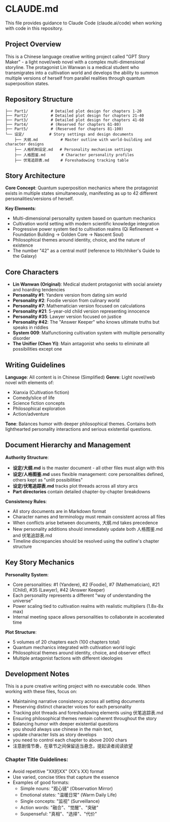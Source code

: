 # CLAUDE.md

This file provides guidance to Claude Code (claude.ai/code) when working with code in this repository.

## Project Overview

This is a Chinese language creative writing project called "GPT Story Maker" - a light novel/web novel with a complex multi-dimensional storyline. The protagonist Lin Wanwan is a medical student who transmigrates into a cultivation world and develops the ability to summon multiple versions of herself from parallel realities through quantum superposition states.

## Repository Structure

```
├── Part1/          # Detailed plot design for chapters 1-20
├── Part2/          # Detailed plot design for chapters 21-40  
├── Part3/          # Detailed plot design for chapters 41-60
├── Part4/          # (Reserved for chapters 61-80)
├── Part5/          # (Reserved for chapters 81-100)
└── 设定/           # Story settings and design documents
    ├── 大纲.md          # Master outline with world-building and character designs
    ├── 人格机制设定.md   # Personality mechanism settings
    ├── 人格图鉴.md       # Character personality profiles  
    ├── 伏笔追踪表.md     # Foreshadowing tracking table
```

## Story Architecture

**Core Concept**: Quantum superposition mechanics where the protagonist exists in multiple states simultaneously, manifesting as up to 42 different personalities/versions of herself.

**Key Elements**:
- Multi-dimensional personality system based on quantum mechanics
- Cultivation world setting with modern scientific knowledge integration
- Progressive power system tied to cultivation realms (Qi Refinement → Foundation Building → Golden Core → Nascent Soul)
- Philosophical themes around identity, choice, and the nature of existence
- The number "42" as a central motif (reference to Hitchhiker's Guide to the Galaxy)

## Core Characters

- **Lin Wanwan (Original)**: Medical student protagonist with social anxiety and hoarding tendencies
- **Personality #1**: Yandere version from dating sim world
- **Personality #2**: Foodie version from culinary world  
- **Personality #7**: Mathematician version focused on calculations
- **Personality #21**: 5-year-old child version representing innocence
- **Personality #35**: Lawyer version focused on justice
- **Personality #42**: The "Answer Keeper" who knows ultimate truths but speaks in riddles
- **System 009**: Malfunctioning cultivation system with multiple personality disorder
- **The Unifier (Chen Yi)**: Main antagonist who seeks to eliminate all possibilities except one

## Writing Guidelines

**Language**: All content is in Chinese (Simplified)
**Genre**: Light novel/web novel with elements of:
- Xianxia (Cultivation fiction)
- Comedy/slice of life
- Science fiction concepts
- Philosophical exploration
- Action/adventure

**Tone**: Balances humor with deeper philosophical themes. Contains both lighthearted personality interactions and serious existential questions.

## Document Hierarchy and Management

**Authority Structure**:
- **设定/大纲.md** is the master document - all other files must align with this
- **设定/人格图鉴.md** uses flexible management: core personalities defined, others kept as "unlit possibilities"
- **设定/伏笔追踪表.md** tracks plot threads across all story arcs
- **Part directories** contain detailed chapter-by-chapter breakdowns

**Consistency Rules**:
- All story documents are in Markdown format
- Character names and terminology must remain consistent across all files
- When conflicts arise between documents, 大纲.md takes precedence
- New personality additions should immediately update both 人格图鉴.md and 伏笔追踪表.md
- Timeline discrepancies should be resolved using the outline's chapter structure

## Key Story Mechanics

**Personality System**: 
- Core personalities: #1 (Yandere), #2 (Foodie), #7 (Mathematician), #21 (Child), #35 (Lawyer), #42 (Answer Keeper)
- Each personality represents a different "way of understanding the universe"
- Power scaling tied to cultivation realms with realistic multipliers (1.8x-8x max)
- Internal meeting space allows personalities to collaborate in accelerated time

**Plot Structure**:
- 5 volumes of 20 chapters each (100 chapters total)
- Quantum mechanics integrated with cultivation world logic
- Philosophical themes around identity, choice, and observer effect
- Multiple antagonist factions with different ideologies

## Development Notes

This is a pure creative writing project with no executable code. When working with these files, focus on:
- Maintaining narrative consistency across all setting documents
- Preserving distinct character voices for each personality
- Tracking plot threads and foreshadowing elements using 伏笔追踪表.md
- Ensuring philosophical themes remain coherent throughout the story
- Balancing humor with deeper existential questions
- you should always use chinese in the main text,
- update character lists as story develops
- you need to control each chapter to above 2000 chars
- 注意剧情节奏，在章节之间保留适当悬念，提起读者阅读欲望

### Chapter Title Guidelines:
  - Avoid repetitive "XX的XX" (XX's XX) format
  - Use varied, concise titles that capture the essence
  - Examples of good formats:
    - Simple nouns: "观心镜" (Observation Mirror)
    - Emotional states: "温暖日常" (Warm Daily Life)
    - Single concepts: "监视" (Surveillance)
    - Action words: "融合"、"觉醒"、"突破"
    - Suspenseful: "真相"、"选择"、"代价"